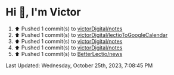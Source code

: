<h1>Hi 👋, I'm Victor </h1>

<!--RECENT_ACTIVITY:start-->
1. ⬆️ Pushed 1 commit(s) to [victorDigital/notes](https://github.com/victorDigital/notes)<br>
2. ⬆️ Pushed 1 commit(s) to [victorDigital/lectioToGoogleCalendar](https://github.com/victorDigital/lectioToGoogleCalendar)<br>
3. ⬆️ Pushed 1 commit(s) to [victorDigital/notes](https://github.com/victorDigital/notes)<br>
4. ⬆️ Pushed 1 commit(s) to [victorDigital/notes](https://github.com/victorDigital/notes)<br>
5. ⬆️ Pushed 1 commit(s) to [BetterLectio/news](https://github.com/BetterLectio/news)<br>
<!--RECENT_ACTIVITY:end-->

<!--RECENT_ACTIVITY:last_update-->
Last Updated: Wednesday, October 25th, 2023, 7:08:45 PM
<!--RECENT_ACTIVITY:last_update_end-->
